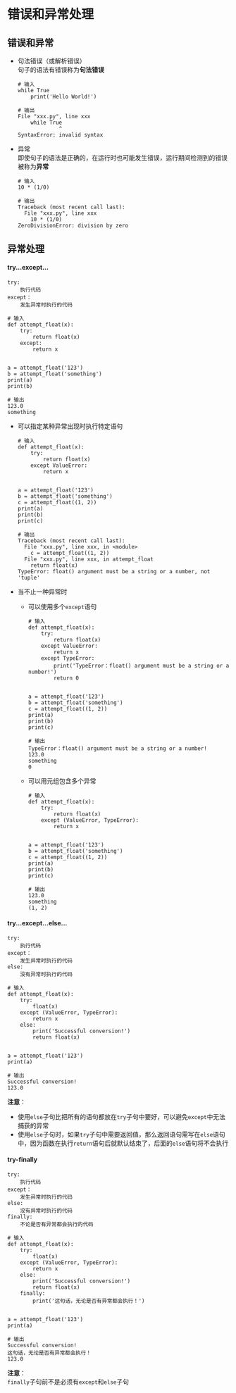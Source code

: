 # 错误和异常处理

## 错误和异常
- 句法错误（或解析错误）  
  句子的语法有错误称为**句法错误**  
  ```
  # 输入
  while True
      print('Hello World!')
  
  # 输出
  File "xxx.py", line xxx
      while True
               ^
  SyntaxError: invalid syntax
  ```

- 异常  
  即使句子的语法是正确的，在运行时也可能发生错误，运行期间检测到的错误被称为**异常**  
  ```
  # 输入
  10 * (1/0)
  
  # 输出
  Traceback (most recent call last):
    File "xxx.py", line xxx
      10 * (1/0)
  ZeroDivisionError: division by zero
  ```
  
## 异常处理
#### try...except...  
```
try:
    执行代码
except：
    发生异常时执行的代码
```
```
# 输入
def attempt_float(x):
    try:
        return float(x)
    except:
        return x


a = attempt_float('123')
b = attempt_float('something')
print(a)
print(b)

# 输出
123.0
something
```
- 可以指定某种异常出现时执行特定语句  
  ```
  # 输入
  def attempt_float(x):
      try:
          return float(x)
      except ValueError:
          return x


  a = attempt_float('123')
  b = attempt_float('something')
  c = attempt_float((1, 2))
  print(a)
  print(b)
  print(c)

  # 输出
  Traceback (most recent call last):
    File "xxx.py", line xxx, in <module>
      c = attempt_float((1, 2))
    File "xxx.py", line xxx, in attempt_float
      return float(x)
  TypeError: float() argument must be a string or a number, not 'tuple'
  ```

- 当不止一种异常时  
  - 可以使用多个`except`语句  
    ```
    # 输入
    def attempt_float(x):
        try:
            return float(x)
        except ValueError:
            return x
        except TypeError:
            print('TypeError：float() argument must be a string or a number!')
            return 0


    a = attempt_float('123')
    b = attempt_float('something')
    c = attempt_float((1, 2))
    print(a)
    print(b)
    print(c)
    
    # 输出
    TypeError：float() argument must be a string or a number!
    123.0
    something
    0
    ```
    
  - 可以用元组包含多个异常  
    ```
    # 输入
    def attempt_float(x):
        try:
            return float(x)
        except (ValueError, TypeError):
            return x


    a = attempt_float('123')
    b = attempt_float('something')
    c = attempt_float((1, 2))
    print(a)
    print(b)
    print(c)
    
    # 输出
    123.0
    something
    (1, 2)
    ```
    
#### try...except...else...
```
try:
    执行代码
except：
    发生异常时执行的代码
else:
    没有异常时执行的代码
```
```
# 输入
def attempt_float(x):
    try:
        float(x)
    except (ValueError, TypeError):
        return x
    else:
        print('Successful conversion!')
        return float(x)


a = attempt_float('123')
print(a)

# 输出
Successful conversion!
123.0
```
**注意**：  
- 使用`else`子句比把所有的语句都放在`try`子句中要好，可以避免`except`中无法捕获的异常  
- 使用`else`子句时，如果`try`子句中需要返回值，那么返回语句需写在`else`语句中，因为函数在执行`return`语句后就默认结束了，后面的`else`语句将不会执行  

#### try-finally
```
try:
    执行代码
except：
    发生异常时执行的代码
else:
    没有异常时执行的代码
finally:
    不论是否有异常都会执行的代码
```
```
# 输入
def attempt_float(x):
    try:
        float(x)
    except (ValueError, TypeError):
        return x
    else:
        print('Successful conversion!')
        return float(x)
    finally:
        print('这句话，无论是否有异常都会执行！')


a = attempt_float('123')
print(a)

# 输出
Successful conversion!
这句话，无论是否有异常都会执行！
123.0
```
**注意**：  
`finally`子句前不是必须有`except`和`else`子句  
